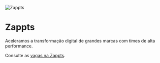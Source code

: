 ![Zappts](http://i.imgur.com/M1J5zoP.png)

<h1>Zappts</h1>

<p>Aceleramos a transformação digital
de grandes marcas com times de alta performance.</p>

Consulte as [vagas na Zappts](https://zappts.gupy.io/).
